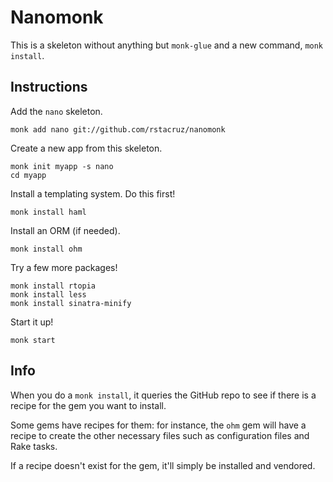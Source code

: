 Nanomonk
========

This is a skeleton without anything but `monk-glue` and a new command, `monk install`.

Instructions
------------

Add the `nano` skeleton.

    monk add nano git://github.com/rstacruz/nanomonk

Create a new app from this skeleton.

    monk init myapp -s nano
    cd myapp

Install a templating system. Do this first!

    monk install haml

Install an ORM (if needed).

    monk install ohm

Try a few more packages!

    monk install rtopia
    monk install less
    monk install sinatra-minify

Start it up!

    monk start

Info
----

When you do a `monk install`, it queries the GitHub repo to see if there is a
recipe for the gem you want to install.

Some gems have recipes for them: for instance, the `ohm` gem will have a recipe
to create the other necessary files such as configuration files and Rake tasks.

If a recipe doesn't exist for the gem, it'll simply be installed and vendored.
